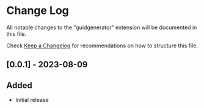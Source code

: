 # Change Log

All notable changes to the "guidgenerator" extension will be documented in this file.

Check [Keep a Changelog](http://keepachangelog.com/) for recommendations on how to structure this file.

## [0.0.1] - 2023-08-09
## Added
- Initial release